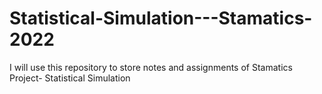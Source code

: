 # Statistical-Simulation---Stamatics-2022
I will use this repository to store notes and assignments of Stamatics Project- Statistical Simulation
